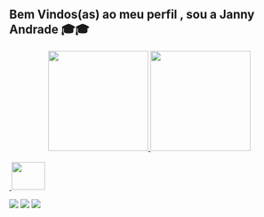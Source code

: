 ## Bem Vindos(as) ao meu perfil , sou a Janny Andrade 🎓🎓

<div align="center">
  <a href=”https://github.com/JannyAndrade”>
  <img height="180em" src="https://github-readme-stats.vercel.app/api?username=jannyandrade&show_icons=true&theme=dracula&include_all_commits=true&count_private=true"/>
  <img height="180em" src="https://github-readme-stats.vercel.app/api/top-langs/?username=jannyandrade&layout=compact&langs_count=7&theme=dracula"/>
</div>
  

<div style="display: inline_block"><br>
  <img align="<link rel="stylesheet" href="https://cdn.jsdelivr.net/gh/devicons/devicon@v2.15.1/devicon.min.css">
<img src="https://cdn.jsdelivr.net/gh/devicons/devicon/icons/python/python-original-wordmark.svg" height="50" width="60" 
 <div>                                                                                                                                                                                                                                                                                                        
                                                                                                                                                                           
                                                                                                                                                    
 <a href="https://www.instagram.com/janny.andrade1/" target="_blank"><img src="https://img.shields.io/badge/-Instagram-%23E4405F?style=for-the- badge&logo=instagram&logoColor=white" target="_blank"></a> <a href = "ajanny80@gmail.com"><img src="https://img.shields.io/badge/-Gmail-%23333?style=for-the-badge&logo=gmail&logoColor=white" destino ="_blank"></a> <a href="https://www.linkedin.com/in/janny-andrade-526697202/" target="_blank"><img src="https://img.shields.io/badge/-LinkedIn-%230077B5?style= for-the-badge&logo=linkedin&logoColor=white" target="_blank"></a>




</div>
